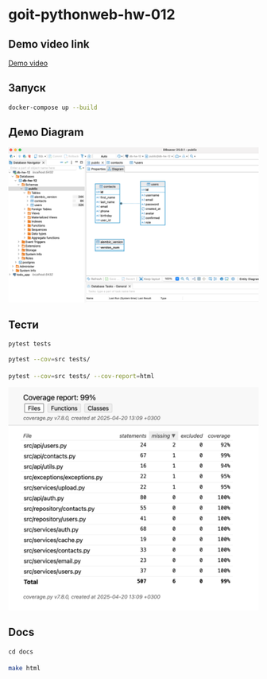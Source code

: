 # goit-pythonweb-hw-012

## Demo video link
[Demo video](https://youtu.be/4DiCchOWrRI)

## Запуск
```bash
docker-compose up --build
```

## Демо Diagram
![Diagram](/img/diagram.png)

## Тести
```bash
pytest tests 
```

```bash
pytest --cov=src tests/ 

pytest --cov=src tests/ --cov-report=html
```

![Tests](/img/tests.png)

## Docs
```bash
сd docs

make html
```